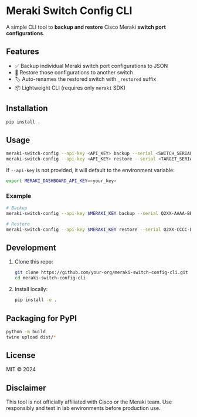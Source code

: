 # Meraki Switch Config CLI

A simple CLI tool to **backup and restore** Cisco Meraki **switch port configurations**.

## Features
- ✅ Backup individual Meraki switch port configurations to JSON
- 🔁 Restore those configurations to another switch
- 🏷️ Auto-renames the restored switch with `_restored` suffix
- 📦 Lightweight CLI (requires only `meraki` SDK)

## Installation

```bash
pip install .
```

## Usage

```bash
meraki-switch-config --api-key <API_KEY> backup --serial <SWITCH_SERIAL>
meraki-switch-config --api-key <API_KEY> restore --serial <TARGET_SERIAL> --input <BACKUP_JSON>
```

If `--api-key` is not provided, it will default to the environment variable:

```bash
export MERAKI_DASHBOARD_API_KEY=<your_key>
```

### Example

```bash
# Backup
meraki-switch-config --api-key $MERAKI_KEY backup --serial Q2XX-AAAA-BBBB

# Restore
meraki-switch-config --api-key $MERAKI_KEY restore --serial Q2XX-CCCC-DDDD --input backups/Q2XX-AAAA-BBBB_backup.json
```

## Development

1. Clone this repo:
   ```bash
   git clone https://github.com/your-org/meraki-switch-config-cli.git
   cd meraki-switch-config-cli
   ```

2. Install locally:
   ```bash
   pip install -e .
   ```

## Packaging for PyPI

```bash
python -m build
twine upload dist/*
```

## License
MIT © 2024

## Disclaimer
This tool is not officially affiliated with Cisco or the Meraki team. Use responsibly and test in lab environments before production use.
